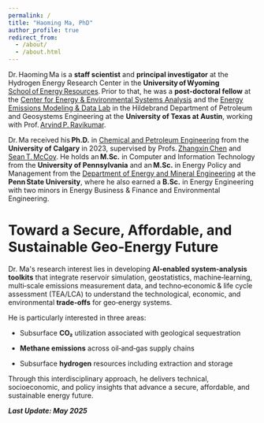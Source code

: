 ```yaml
---
permalink: /
title: "Haoming Ma, PhD"
author_profile: true
redirect_from: 
  - /about/
  - /about.html
---
```

Dr. Haoming Ma is a **staff scientist** and **principal investigator** at the Hydrogen Energy Research Center in the **University of Wyoming** [School of Energy Resources](https://www.uwyo.edu/ser). Prior to that, he was a **post‑doctoral fellow** at the [Center for Energy & Environmental Systems Analysis](https://www.ceesa.utexas.edu) and the [Energy Emissions Modeling & Data Lab](https://www.eemdl.utexas.edu/) in the Hildebrand Department of Petroleum and Geosystems Engineering at the **University of Texas at Austin**, working with Prof. [Arvind P. Ravikumar](https://scholar.google.com/citations?user=JgkvadQAAAAJ&hl=en).

Dr. Ma received his **Ph.D.** in [Chemical and Petroleum Engineering](https://schulich.ucalgary.ca/chemical-petroleum/home) from the **University of Calgary** in 2023, supervised by Profs. [Zhangxin Chen](https://scholar.google.ca/citations?user=LWXGc90AAAAJ&hl=en) and [Sean T. McCoy](https://scholar.google.fr/citations?user=puoY4D8AAAAJ&hl=en). He holds an **M.Sc.** in Computer and Information Technology from the **University of Pennsylvania** and an **M.Sc.** in Energy Policy and Management from the [Department of Energy and Mineral Engineering](https://www.eme.psu.edu/) at the **Penn State University**, where he also earned a **B.Sc.** in Energy Engineering with two minors in Energy Business & Finance and Environmental Engineering.

Toward a Secure, Affordable, and Sustainable Geo‑Energy Future
======
Dr. Ma's research interest lies in developing **AI‑enabled system‑analysis toolkits**  that integrate reservoir simulation, geostatistics, machine‑learning, multi‑scale emissions measurement data, and techno‑economic & life cycle assessment (TEA/LCA) to understand the technological, economic, and environmental **trade‑offs** for geo‑energy systems.

He is particularly interested in three areas:

- Subsurface **CO₂** utilization associated with geological sequestration

- **Methane emissions** across oil‑and‑gas supply chains

- Subsurface **hydrogen** resources including extraction and storage

Through this interdisciplinary approach, he delivers technical, socioeconomic, and policy insights that advance a secure, affordable, and sustainable energy future.

<strong><em>Last Update: May 2025</em></strong>
